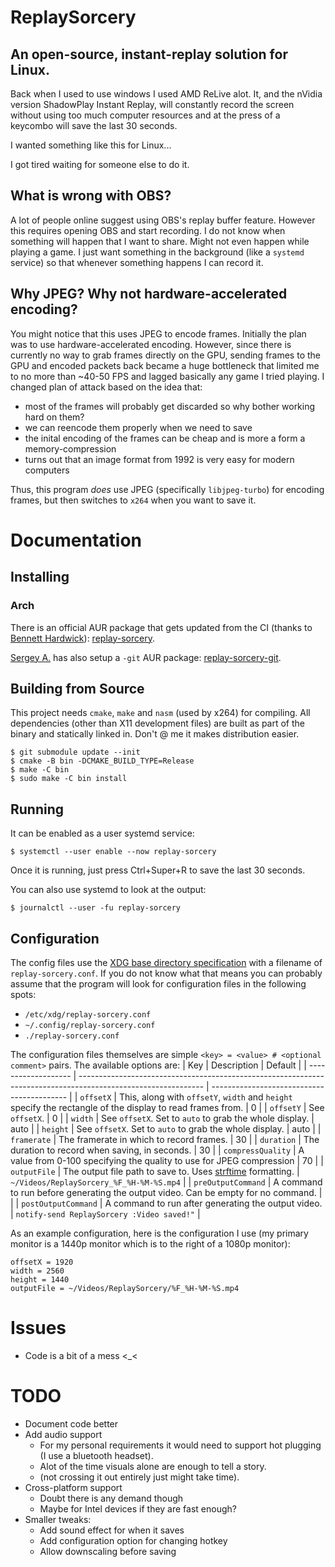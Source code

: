 # ReplaySorcery
## An open-source, instant-replay solution for Linux.
Back when I used to use windows I used AMD ReLive alot. It, and the nVidia version ShadowPlay Instant Replay, will constantly record the screen without using too much computer resources and at the press of a keycombo will save the last 30 seconds.

I wanted something like this for Linux...

I got tired waiting for someone else to do it.

## What is wrong with OBS?
A lot of people online suggest using OBS's replay buffer feature. However this requires opening OBS and start recording. I do not know when something will happen that I want to share. Might not even happen while playing a game. I just want something in the background (like a `systemd` service) so that whenever something happens I can record it.

## Why JPEG? Why not hardware-accelerated encoding?
You might notice that this uses JPEG to encode frames. Initially the plan was to use hardware-accelerated encoding. However, since there is currently no way to grab frames directly on the GPU, sending frames to the GPU and encoded packets back became a huge bottleneck that limited me to no more than ~40-50 FPS and lagged basically any game I tried playing. I changed plan of attack based on the idea that:
- most of the frames will probably get discarded so why bother working hard on them?
- we can reencode them properly when we need to save
- the inital encoding of the frames can be cheap and is more a form a memory-compression
- turns out that an image format from 1992 is very easy for modern computers

Thus, this program _does_ use JPEG (specifically `libjpeg-turbo`) for encoding frames, but then switches to `x264` when you want to save it.

# Documentation
## Installing
### Arch
There is an official AUR package that gets updated from the CI (thanks to [Bennett Hardwick](https://github.com/bennetthardwick)): [replay-sorcery](https://aur.archlinux.org/packages/replay-sorcery).

[Sergey A.](https://github.com/murlakatamenka) has also setup a `-git` AUR package: [replay-sorcery-git](https://aur.archlinux.org/packages/replay-sorcery-git).

## Building from Source
This project needs `cmake`, `make` and `nasm` (used by x264) for compiling. All dependencies (other than X11 development files) are built as part of the binary and statically linked in. Don't @ me it makes distribution easier.
```
$ git submodule update --init
$ cmake -B bin -DCMAKE_BUILD_TYPE=Release
$ make -C bin
$ sudo make -C bin install
```

## Running
It can be enabled as a user systemd service:
```
$ systemctl --user enable --now replay-sorcery
```

Once it is running, just press Ctrl+Super+R to save the last 30 seconds.

You can also use systemd to look at the output:
```
$ journalctl --user -fu replay-sorcery
```

## Configuration
The config files use the [XDG base directory specification](https://specifications.freedesktop.org/basedir-spec/basedir-spec-latest.html) with a filename of `replay-sorcery.conf`. If you do not know what that means you can probably assume that the program will look for configuration files in the following spots:
- `/etc/xdg/replay-sorcery.conf`
- `~/.config/replay-sorcery.conf`
- `./replay-sorcery.conf`

The configuration files themselves are simple `<key> = <value> # <optional comment>` pairs. The available options are:
| Key                 | Description                                                                                                   | Default                                    |
| ------------------- | ------------------------------------------------------------------------------------------------------------- | ------------------------------------------ |
| `offsetX`           | This, along with `offsetY`, `width` and `height` specify the rectangle of the display to read frames from.    | 0                                          |
| `offsetY`           | See `offsetX`.                                                                                                | 0                                          |
| `width`             | See `offsetX`. Set to `auto` to grab the whole display.                                                       | auto                                       |
| `height`            | See `offsetX`. Set to `auto` to grab the whole display.                                                       | auto                                       |
| `framerate`         | The framerate in which to record frames.                                                                      | 30                                         |
| `duration`          | The duration to record when saving, in seconds.                                                               | 30                                         |
| `compressQuality`   | A value from 0-100 specifying the quality to use for JPEG compression                                         | 70                                         |
| `outputFile`        | The output file path to save to. Uses [strftime](https://en.cppreference.com/w/c/chrono/strftime) formatting. | `~/Videos/ReplaySorcery_%F_%H-%M-%S.mp4`   |
| `preOutputCommand`  | A command to run before generating the output video. Can be empty for no command.                             | <empty string>                             |
| `postOutputCommand` | A command to run after generating the output video.                                                           | `notify-send ReplaySorcery :Video saved!"` |

As an example configuration, here is the configuration I use (my primary monitor is a 1440p monitor which is to the right of a 1080p monitor):
```
offsetX = 1920
width = 2560
height = 1440
outputFile = ~/Videos/ReplaySorcery/%F_%H-%M-%S.mp4
```

# Issues
- Code is a bit of a mess <_<

# TODO
- Document code better
- Add audio support
  - For my personal requirements it would need to support hot plugging (I use a bluetooth headset).
  - Alot of the time visuals alone are enough to tell a story.
  - (not crossing it out entirely just might take time).
- Cross-platform support
  - Doubt there is any demand though
  - Maybe for Intel devices if they are fast enough?
- Smaller tweaks:
  - Add sound effect for when it saves
  - Add configuration option for changing hotkey
  - Allow downscaling before saving
